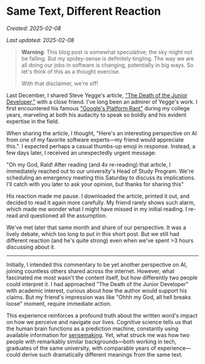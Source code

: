 # Same Text, Different Reaction

*Created: 2025-02-08*

*Last updated: 2025-02-08*

> **Warning**: This blog post is somewhat speculative; the sky might not be falling. But my spidey-sense is definitely tingling. The way we are all doing our jobs in software is changing, potentially in big ways. So let's think of this as a thought exercise.
> 
> With that disclaimer, we're off!

Last December, I shared Steve Yegge's article, ["The Death of the Junior Developer,"](https://sourcegraph.com/blog/the-death-of-the-junior-developer) with a close friend. I've long been an admirer of Yegge's work. I first encountered his famous ["Google's Platform Rant"](https://gist.github.com/chitchcock/1281611) during my college years, marveling at both his audacity to speak so boldly and his evident expertise in the field.

When sharing the article, I thought, "Here's an interesting perspective on AI from one of my favorite software experts—my friend would appreciate this.". I expected perhaps a casual thumbs-up emoji in response. Instead, a few days later, I received an unexpectedly urgent message:

"Oh my God, Rald! After reading (and 4x re-reading) that article, I immediately reached out to our university's Head of Study Program. We're scheduling an emergency meeting this Saturday to discuss its implications. I'll catch with you later to ask your opinion, but thanks for sharing this"

His reaction made me pause. I downloaded the article, printed it out, and decided to read it again more carefully. My friend rarely shows such alarm, which made me wonder what I might have missed in my initial reading. I re-read and questioned all the assumption.

We've met later that same month and share of our perspective. It was a lively debate, which too long to put in this short post. But we still had different reaction (and he's quite strong) even when we've spent >3 hours discussing about it.

***

Initially, I intended this commentary to be yet another perspective on AI, joining countless others shared across the internet. However, what fascinated me most wasn't the content itself, but how differently two people could interpret it. I had approached "The Death of the Junior Developer" with academic interest, curious about how the author would support his claims. But my friend's impression was like "Ohhh my God, all hell breaks loose" moment, require immediate action.

This experience reinforces a profound truth about the written word's impact on how we perceive and navigate our lives. Cognitive science tells us that the human brain functions as a prediction machine, constantly using available information for [sensemaking](https://commoncog.com/good-synthesis-adapting-to-uncertainty/). Yet, what struck me was how two people with remarkably similar backgrounds—both working in tech, graduates of the same university, with comparable years of experience—could derive such dramatically different meanings from the same text.
